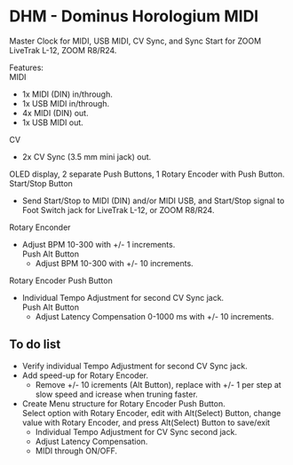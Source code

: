 # DHM - Dominus Horologium MIDI
Master Clock for MIDI, USB MIDI, CV Sync, and Sync Start for ZOOM LiveTrak L-12, ZOOM R8/R24.

Features:<br/>
MIDI 
 - 1x MIDI (DIN) in/through.
 - 1x USB MIDI in/through.
 - 4x MIDI (DIN) out.
 - 1x USB MIDI out.

CV
 - 2x CV Sync (3.5 mm mini jack) out.
 
OLED display, 2 separate Push Buttons, 1 Rotary Encoder with Push Button.<br/>
Start/Stop Button
 - Send Start/Stop to MIDI (DIN) and/or MIDI USB, and Start/Stop signal to Foot Switch jack for LiveTrak L-12, or ZOOM R8/R24.

Rotary Enconder
 - Adjust BPM 10-300 with +/- 1 increments.<br/>
   Push Alt Button
   - Adjust BPM 10-300 with +/- 10 increments.

Rotary Encoder Push Button
 - Individual Tempo Adjustment for second CV Sync jack.<br/>
   Push Alt Button
   - Adjust Latency Compensation 0-1000 ms with +/- 10 increments.

## To do list
- Verify individual Tempo Adjustment for second CV Sync jack.
- Add speed-up for Rotary Encoder.
  - Remove +/- 10 icrements (Alt Button), replace with +/- 1 per step at slow speed and icrease when truning faster.
- Create Menu structure for Rotary Encoder Push Button.<br/>
  Select option with Rotary Encoder, edit with Alt(Select) Button, change value with Rotary Encoder, and press Alt(Select) Button to save/exit
  - Individual Tempo Adjustment for CV Sync second jack.
  - Adjust Latency Compensation.
  - MIDI through ON/OFF.
  
